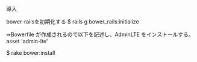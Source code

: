 導入

bower-railsを初期化する
$ rails g bower_rails:initialize

⇛Bowerfile が作成されるので以下を記述し、AdminLTE をインストールする。
asset 'admin-lte'

$ rake bower:install
